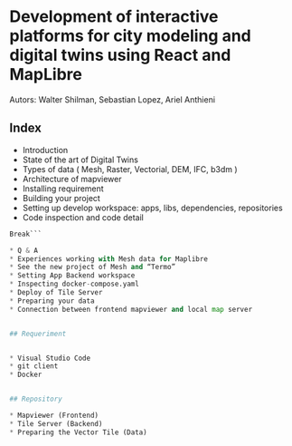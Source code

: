 # Development of interactive platforms for city modeling and digital twins using React and MapLibre

Autors: Walter Shilman, Sebastian Lopez, Ariel Anthieni


## Index

* Introduction
* State of the art of Digital Twins
* Types of data ( Mesh, Raster, Vectorial, DEM, IFC, b3dm )
* Architecture of mapviewer
* Installing requirement
* Building your project
* Setting up develop workspace: apps, libs, dependencies, repositories
* Code inspection and code detail 

```python
Break```

* Q & A
* Experiences working with Mesh data for Maplibre
* See the new project of Mesh and “Termo” 
* Setting App Backend workspace 
* Inspecting docker-compose.yaml
* Deploy of Tile Server 
* Preparing your data
* Connection between frontend mapviewer and local map server


## Requeriment


* Visual Studio Code
* git client
* Docker


## Repository 

* Mapviewer (Frontend)
* Tile Server (Backend)
* Preparing the Vector Tile (Data)



